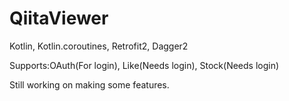 # QiitaViewer
Kotlin, Kotlin.coroutines, Retrofit2, Dagger2

Supports:OAuth(For login), Like(Needs login), Stock(Needs login)

Still working on making some features.

